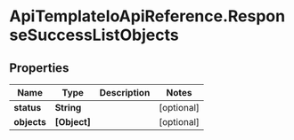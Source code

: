 # ApiTemplateIoApiReference.ResponseSuccessListObjects

## Properties

Name | Type | Description | Notes
------------ | ------------- | ------------- | -------------
**status** | **String** |  | [optional] 
**objects** | **[Object]** |  | [optional] 


